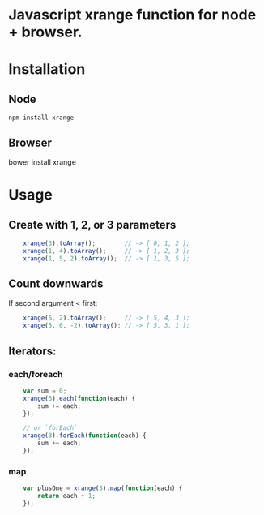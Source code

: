 # Javascript xrange function for node + browser.

# Installation

## Node

    npm install xrange

## Browser

   bower install xrange 

# Usage

## Create with 1, 2, or 3 parameters

```js
    xrange(3).toArray();        // -> [ 0, 1, 2 ];
    xrange(1, 4).toArray();     // -> [ 1, 2, 3 ];
    xrange(1, 5, 2).toArray();  // -> [ 1, 3, 5 ];
```

## Count downwards

If second argument < first:

```js
    xrange(5, 2).toArray();     // -> [ 5, 4, 3 ];
    xrange(5, 0, -2).toArray(); // -> [ 5, 3, 1 ];
```

## Iterators:

### each/foreach

```js
    var sum = 0;
    xrange(3).each(function(each) {
        sum += each;
    });

    // or `forEach`
    xrange(3).forEach(function(each) {
        sum += each;
    });
```

### map

```js
    var plusOne = xrange(3).map(function(each) {
        return each + 1;
    });
```

